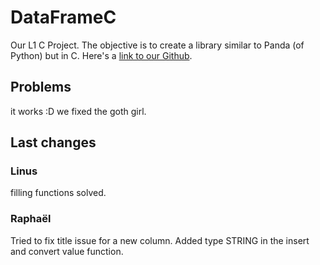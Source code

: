 # DataFrameC

Our L1 C Project. The objective is to create a library similar to Panda (of Python) but in C.
Here's a [link to our Github](https://github.com/Fullbust505/CDataFrame).

## Problems

it works :D we fixed the goth girl.

## Last changes

### Linus

filling functions solved.

### Raphaël

Tried to fix title issue for a new column.
Added type STRING in the insert and convert value function.
